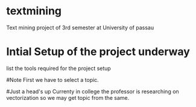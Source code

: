 # textmining
Text mining project of 3rd semester at University of passau

# Intial Setup of the project underway
list the tools required for the project setup

#Note
First we have to select a topic.

#Just a head's up
Currenty in college the professor is researching on vectorization so we may get topic from the same.

